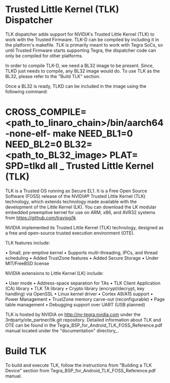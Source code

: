Trusted Little Kernel (TLK) Dispatcher
=======================================
TLK dispatcher adds support for NVIDIA's Trusted Little Kernel (TLK) to work
with the Trusted Firmware. TLK-D can be compiled by including it in the
platform's makefile. TLK is primarily meant to work with Tegra SoCs, so until
Trusted Firmware starts supporting Tegra, the dispatcher code can only be
compiled for other platforms.

In order to compile TLK-D, we need a BL32 image to be present. Since, TLKD
just needs to compile, any BL32 image would do. To use TLK as the BL32, please
refer to the "Build TLK" section.

Once a BL32 is ready, TLKD can be included in the image using the following
command:

CROSS_COMPILE=<path_to_linaro_chain>/bin/aarch64-none-elf- make NEED_BL1=0
NEED_BL2=0 BL32=<path_to_BL32_image> PLAT=<platform> SPD=tlkd all
_
Trusted Little Kernel (TLK)
===========================
TLK is a Trusted OS running as Secure EL1. It is a Free Open Source Software
(FOSS) release of the NVIDIA® Trusted Little Kernel (TLK) technology, which
extends technology made available with the development of the Little Kernel (LK).
You can download the LK modular embedded preemptive kernel for use on ARM,
x86, and AVR32 systems from https://github.com/travisg/lk

NVIDIA implemented its Trusted Little Kernel (TLK) technology, designed as a
free and open-source trusted execution environment (OTE).

TLK features include:

• Small, pre-emptive kernel
• Supports multi-threading, IPCs, and thread scheduling
• Added TrustZone features
• Added Secure Storage
• Under MIT/FreeBSD license

NVIDIA extensions to Little Kernel (LK) include:

• User mode
• Address-space separation for TAs
• TLK Client Application (CA) library
• TLK TA library
• Crypto library (encrypt/decrypt, key handling) via OpenSSL
• Linux kernel driver
• Cortex A9/A15 support
• Power Management
• TrustZone memory carve-out (reconfigurable)
• Page table management
• Debugging support over UART (USB planned)

TLK is hosted by NVIDIA on http://nv-tegra.nvidia.com under the
3rdparty/ote_partner/tlk.git repository. Detailed information about
TLK and OTE can be found in the Tegra_BSP_for_Android_TLK_FOSS_Reference.pdf
manual located under the "documentation" directory_.

Build TLK
=========
To build and execute TLK, follow the instructions from "Building a TLK Device"
section from Tegra_BSP_for_Android_TLK_FOSS_Reference.pdf manual.
